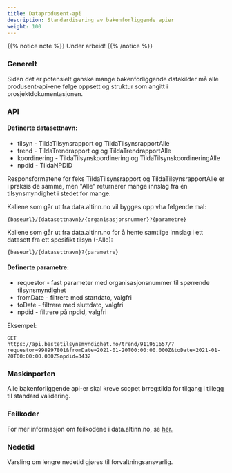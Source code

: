 ```yaml
---
title: Dataprodusent-api
description: Standardisering av bakenforliggende apier
weight: 100
---
```



{{% notice note %}}
Under arbeid!
{{% /notice %}}


### Generelt
Siden det er potensielt ganske mange bakenforliggende datakilder må alle produsent-api-ene følge oppsett og struktur som angitt i prosjektdokumentasjonen.

### API


#### Definerte datasettnavn:
* tilsyn  - TildaTilsynsrapport og TildaTilsynsrapportAlle
* trend  - TildaTrendrapport og og TildaTrendrapportAlle
* koordinering - TildaTilsynskoordinering og TildaTilsynskoordineringAlle
* npdid - TildaNPDID

Responsformatene for feks TildaTilsynsrapport og TildaTilsynsrapportAlle er i praksis de samme, men "Alle" returnerer mange innslag fra én tilsynsmyndighet i stedet for mange.

Kallene som går ut fra data.altinn.no vil bygges opp vha følgende mal: 
```
{baseurl}/{datasettnavn}/{organisasjonsnummer}?{parametre}
```

Kallene som går ut fra data.altinn.no for å hente samtlige innslag i ett datasett fra ett spesifikt tilsyn (-Alle):
```
{baseurl}/{datasettnavn}?{parametre}
```

#### Definerte parametre:
* requestor - fast parameter med organisasjonsnummer til spørrende tilsynsmyndighet
* fromDate - filtrere med startdato, valgfri
* toDate - filtrere med sluttdato, valgfri
* npdid - filtrere på npdid, valgfri
  

Eksempel:

```
GET
https://api.bestetilsynsmyndighet.no/trend/911951657/?requestor=998997801&fromDate=2021-01-20T00:00:00.000Z&toDate=2021-01-20T00:00:00.000Z&npdid=3432
```

### Maskinporten
Alle bakenforliggende api-er skal kreve scopet brreg:tilda for tilgang i tillegg til standard validering.
### Feilkoder
 For mer informasjon om feilkodene i data.altinn.no, se [her.](/docs/utviklingsguider/data.altinn.no/bruke-rest-api/#feil--og-statuskoder)

### Nedetid
Varsling om lengre nedetid gjøres til forvaltningsansvarlig.

